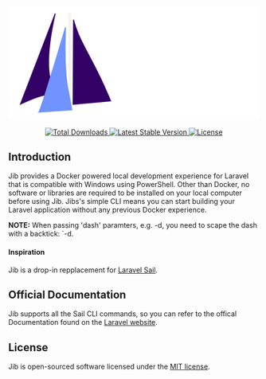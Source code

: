 <p align="center"><img src="https://github.com/KinoriTech/jib/raw/HEAD/art/logo.svg" alt="Logo Jib"></p>

<p align="center">
    <a href="www.powershellgallery.com/packages/Jib">
        <img src="https://img.shields.io/powershellgallery/dt/Jib" alt="Total Downloads">
    </a>
    <a href="www.powershellgallery.com/packages/Jib">
        <img src="https://img.shields.io/powershellgallery/v/Jib" alt="Latest Stable Version">
    </a>
    <a href="www.powershellgallery.com/packages/Jib">
        <img src="https://img.shields.io/github/license/kinoritech/jib" alt="License">
    </a>
</p>

## Introduction

Jib provides a Docker powered local development experience for Laravel that is compatible with Windows using PowerShell. Other than Docker, no software or libraries are required to be installed on your local computer before using Jib. Jibs's simple CLI means you can start building your Laravel application without any previous Docker experience.

**NOTE:** When passing 'dash' paramters, e.g. -d, you need to scape the dash with a backtick: `-d.

#### Inspiration

Jib is a drop-in repplacement for [Laravel Sail](https://github.com/laravel/sail).

## Official Documentation

Jib supports all the Sail CLI commands, so you can refer to the offical Documentation found on the [Laravel website](https://laravel.com/docs/sail).


## License

Jib is open-sourced software licensed under the [MIT license](LICENSE.md).